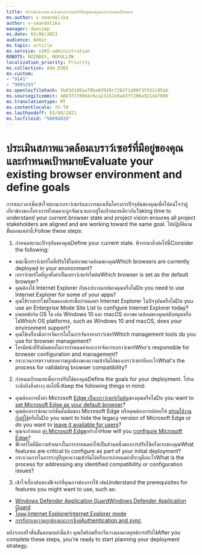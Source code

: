 ```yaml
---
title: ประเมินสภาพแวดล้อมเบราว์เซอร์ที่มีอยู่ของคุณและกําหนดเป้าหมาย
ms.author: v-smandalika
author: v-smandalika
manager: dansimp
ms.date: 03/08/2021
audience: Admin
ms.topic: article
ms.service: o365-administration
ROBOTS: NOINDEX, NOFOLLOW
localization_priority: Priority
ms.collection: Adm_O365
ms.custom:
- "9141"
- "9005291"
ms.openlocfilehash: 5b03d188aa78be83928cf262f1d86f3f933c85ab
ms.sourcegitcommit: 4883f1f89d4c6ca23161e9a43ff206ad21d4f09b
ms.translationtype: MT
ms.contentlocale: th-TH
ms.lasthandoff: 03/08/2021
ms.locfileid: "50694819"
---
```

# <a name="evaluate-your-existing-browser-environment-and-define-goals"></a><span data-ttu-id="64aac-102">ประเมินสภาพแวดล้อมเบราว์เซอร์ที่มีอยู่ของคุณและกําหนดเป้าหมาย</span><span class="sxs-lookup"><span data-stu-id="64aac-102">Evaluate your existing browser environment and define goals</span></span>

<span data-ttu-id="64aac-103">การสละเวลาเพื่อเข้าใจสถานะเบราว์เซอร์และการมองเห็นโครงการปัจจุบันของคุณเพื่อให้แน่ใจว่าผู้เกี่ยวข้องของโครงการทั้งหมดจะถูกจัดแนวและอยู่ในเป้าหมายเดียวกัน</span><span class="sxs-lookup"><span data-stu-id="64aac-103">Taking time to understand your current browser state and project vision ensures all project stakeholders are aligned and are working toward the same goal.</span></span> <span data-ttu-id="64aac-104">ให้ปฏิบัติตามขั้นตอนเหล่านี้:</span><span class="sxs-lookup"><span data-stu-id="64aac-104">Follow these steps:</span></span>

1. <span data-ttu-id="64aac-105">กําหนดสถานะปัจจุบันของคุณ</span><span class="sxs-lookup"><span data-stu-id="64aac-105">Define your current state.</span></span> <span data-ttu-id="64aac-106">พิจารณาสิ่งต่อไปนี้</span><span class="sxs-lookup"><span data-stu-id="64aac-106">Consider the following:</span></span>
- <span data-ttu-id="64aac-107">ขณะนี้เบราว์เซอร์ใดที่ปรับใช้ในสภาพแวดล้อมของคุณ</span><span class="sxs-lookup"><span data-stu-id="64aac-107">Which browsers are currently deployed in your environment?</span></span>
- <span data-ttu-id="64aac-108">เบราว์เซอร์ใดที่ถูกตั้งค่าเป็นเบราว์เซอร์เริ่มต้น</span><span class="sxs-lookup"><span data-stu-id="64aac-108">Which browser is set as the default browser?</span></span>
- <span data-ttu-id="64aac-109">คุณต้องใช้ Internet Explorer กับแอปบางแอปของคุณหรือไม่</span><span class="sxs-lookup"><span data-stu-id="64aac-109">Do you need to use Internet Explorer for some of your apps?</span></span>
- <span data-ttu-id="64aac-110">คุณใช้รายการไซต์โหมดองค์กรเพื่อกําหนดค่า Internet Explorer ในปัจจุบันหรือไม่</span><span class="sxs-lookup"><span data-stu-id="64aac-110">Do you use an Enterprise Mode Site List to configure Internet Explorer today?</span></span>
- <span data-ttu-id="64aac-111">แพลตฟอร์ม OS ใด เช่น Windows 10 และ macOS สภาพแวดล้อมของคุณสนับสนุนหรือไม่</span><span class="sxs-lookup"><span data-stu-id="64aac-111">Which OS platforms, such as Windows 10 and macOS, does your environment support?</span></span>
- <span data-ttu-id="64aac-112">คุณใช้เครื่องมือการจัดการใดในการจัดการเบราว์เซอร์</span><span class="sxs-lookup"><span data-stu-id="64aac-112">Which management tools do you use for browser management?</span></span>
- <span data-ttu-id="64aac-113">ใครมีหน้าที่รับผิดชอบในการกําหนดค่าและการจัดการเบราว์เซอร์</span><span class="sxs-lookup"><span data-stu-id="64aac-113">Who's responsible for browser configuration and management?</span></span>
- <span data-ttu-id="64aac-114">กระบวนการตรวจสอบความถูกต้องของความเข้ากันได้ของเบราว์เซอร์คืออะไร</span><span class="sxs-lookup"><span data-stu-id="64aac-114">What's the process for validating browser compatibility?</span></span>
2. <span data-ttu-id="64aac-115">กําหนดเป้าหมายเพื่อการปรับใช้ของคุณ</span><span class="sxs-lookup"><span data-stu-id="64aac-115">Define the goals for your deployment.</span></span> <span data-ttu-id="64aac-116">โปรดระลึกถึงสิ่งต่างๆ ต่อไปนี้:</span><span class="sxs-lookup"><span data-stu-id="64aac-116">Keep the following things in mind:</span></span>
- <span data-ttu-id="64aac-117">คุณต้องการตั้งค่า Microsoft [Edge เป็นเบราว์เซอร์เริ่มต้น](https://docs.microsoft.com/DeployEdge/edge-default-browser)ของคุณหรือไม่</span><span class="sxs-lookup"><span data-stu-id="64aac-117">Do you want to [set Microsoft Edge as your default browser](https://docs.microsoft.com/DeployEdge/edge-default-browser)?</span></span>
- <span data-ttu-id="64aac-118">คุณต้องการซ่อนเวอร์ชันดั้งเดิมของ Microsoft Edge หรือคุณต้องการปล่อยให้ [พร้อมใช้งานกับผู้ใช้](https://docs.microsoft.com/DeployEdge/microsoft-edge-sysupdate-access-old-edge)หรือไม่</span><span class="sxs-lookup"><span data-stu-id="64aac-118">Do you want to hide the legacy version of Microsoft Edge or do you want to [leave it available for users](https://docs.microsoft.com/DeployEdge/microsoft-edge-sysupdate-access-old-edge)?</span></span>
- <span data-ttu-id="64aac-119">คุณจะกําหนด [ค่า Microsoft Edge](https://docs.microsoft.com/DeployEdge/configure-microsoft-edge)อย่างไร</span><span class="sxs-lookup"><span data-stu-id="64aac-119">How will you [configure Microsoft Edge](https://docs.microsoft.com/DeployEdge/configure-microsoft-edge)?</span></span>
- <span data-ttu-id="64aac-120">ฟีเจอร์ใดที่มีความร้ายแรงในการกําหนดค่าให้เป็นส่วนหนึ่งของการปรับใช้ครั้งแรกของคุณ</span><span class="sxs-lookup"><span data-stu-id="64aac-120">What features are critical to configure as part of your initial deployment?</span></span>
- <span data-ttu-id="64aac-121">กระบวนการในการระบุปัญหาความเข้ากันได้หรือการกําหนดค่าที่ระบุคืออะไร</span><span class="sxs-lookup"><span data-stu-id="64aac-121">What is the process for addressing any identified compatibility or configuration issues?</span></span>
3. <span data-ttu-id="64aac-122">เข้าใจเบื้องต้นของฟีเจอร์ที่คุณอาจต้องการใช้ เช่น</span><span class="sxs-lookup"><span data-stu-id="64aac-122">Understand the prerequisites for features you might want to use, such as:</span></span>
- [<span data-ttu-id="64aac-123">Windows Defender Application Guard</span><span class="sxs-lookup"><span data-stu-id="64aac-123">Windows Defender Application Guard</span></span>](https://docs.microsoft.com/windows/security/threat-protection/microsoft-defender-application-guard/reqs-md-app-guard)
- [<span data-ttu-id="64aac-124">โหมด Internet Explorer</span><span class="sxs-lookup"><span data-stu-id="64aac-124">Internet Explorer mode</span></span>](https://docs.microsoft.com/DeployEdge/edge-ie-mode)
- [<span data-ttu-id="64aac-125">การรับรองความถูกต้องและการซิงค์</span><span class="sxs-lookup"><span data-stu-id="64aac-125">Authentication and sync</span></span>](https://docs.microsoft.com/DeployEdge/microsoft-edge-security-identity)

<span data-ttu-id="64aac-126">หลังจากเสร็จสิ้นขั้นตอนเหล่านี้แล้ว คุณก็พร้อมที่จะเริ่มวางแผนกลยุทธ์การปรับใช้</span><span class="sxs-lookup"><span data-stu-id="64aac-126">After you complete these steps, you're ready to start planning your deployment strategy.</span></span>
